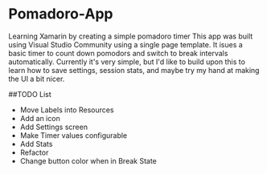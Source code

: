 # Pomadoro-App
Learning Xamarin by creating a simple pomadoro timer
This app was built using Visual Studio Community using a single page template.  It isues a basic timer to count down pomodors and switch to break intervals automatically.  Currently it's very simple, but I'd like to build upon this to learn how to save settings, session stats, and maybe try my hand at making the UI a bit nicer.


##TODO List
* Move Labels into Resources
* Add an icon
* Add Settings screen
* Make Timer values configurable
* Add Stats
* Refactor
* Change button color when in Break State

